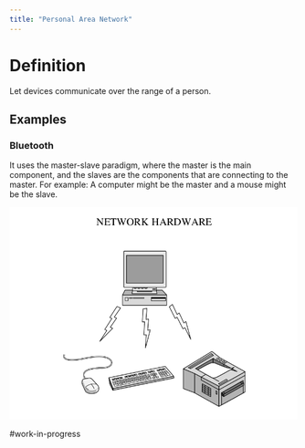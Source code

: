```yaml
---
title: "Personal Area Network"
---
```


# Definition

Let devices communicate over the range of a person.

## Examples

### Bluetooth

It uses the master-slave paradigm, where the master is the main component, and the slaves are the components that are connecting to the master. For example: A computer might be the master and a mouse might be the slave.

![bluetooth](notes/images/bluetooth_networks.png)

#work-in-progress

